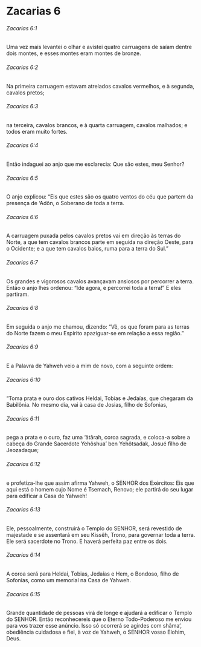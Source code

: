 # Zacarias 6

###### Zacarias 6:1

Uma vez mais levantei o olhar e avistei quatro carruagens de saíam dentre dois montes, e esses montes eram montes de bronze.

###### Zacarias 6:2

Na primeira carruagem estavam atrelados cavalos vermelhos, e à segunda, cavalos pretos;

###### Zacarias 6:3

na terceira, cavalos brancos, e à quarta carruagem, cavalos malhados; e todos eram muito fortes.

###### Zacarias 6:4

Então indaguei ao anjo que me esclarecia: Que são estes, meu Senhor?

###### Zacarias 6:5

O anjo explicou: “Eis que estes são os quatro ventos do céu que partem da presença de ‘Adôn, o Soberano de toda a terra.

###### Zacarias 6:6

A carruagem puxada pelos cavalos pretos vai em direção às terras do Norte, a que tem cavalos brancos parte em seguida na direção Oeste, para o Ocidente; e a que tem cavalos baios, ruma para a terra do Sul.”

###### Zacarias 6:7

Os grandes e vigorosos cavalos avançavam ansiosos por percorrer a terra. Então o anjo lhes ordenou: “Ide agora, e percorrei toda a terra!” E eles partiram.

###### Zacarias 6:8

Em seguida o anjo me chamou, dizendo: “Vê, os que foram para as terras do Norte fazem o meu Espírito apaziguar-se em relação a essa região.”

###### Zacarias 6:9

E a Palavra de Yahweh veio a mim de novo, com a seguinte ordem:

###### Zacarias 6:10

“Toma prata e ouro dos cativos Heldai, Tobias e Jedaías, que chegaram da Babilônia. No mesmo dia, vai à casa de Josias, filho de Sofonias,

###### Zacarias 6:11

pega a prata e o ouro, faz uma ‘ätârah, coroa sagrada, e coloca-a sobre a cabeça do Grande Sacerdote Yehôshua’ ben Yehôtsadak, Josué filho de Jeozadaque;

###### Zacarias 6:12

e profetiza-lhe que assim afirma Yahweh, o SENHOR dos Exércitos: Eis que aqui está o homem cujo Nome é Tsemach, Renovo; ele partirá do seu lugar para edificar a Casa de Yahweh!

###### Zacarias 6:13

Ele, pessoalmente, construirá o Templo do SENHOR, será revestido de majestade e se assentará em seu Kissêh, Trono, para governar toda a terra. Ele será sacerdote no Trono. E haverá perfeita paz entre os dois.

###### Zacarias 6:14

A coroa será para Heldai, Tobias, Jedaías e Hem, o Bondoso, filho de Sofonias, como um memorial na Casa de Yahweh.

###### Zacarias 6:15

Grande quantidade de pessoas virá de longe e ajudará a edificar o Templo do SENHOR. Então reconhecereis que o Eterno Todo-Poderoso me enviou para vos trazer esse anúncio. Isso só ocorrerá se agirdes com shâma’, obediência cuidadosa e fiel, à voz de Yahweh, o SENHOR vosso Elohim, Deus.

